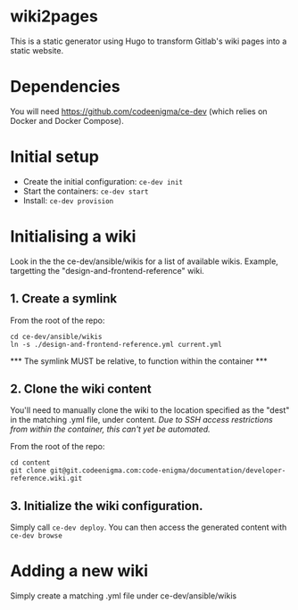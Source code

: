 # wiki2pages

This is a static generator using Hugo to transform Gitlab's wiki pages into a static website.

# Dependencies
You will need https://github.com/codeenigma/ce-dev (which relies on Docker and Docker Compose).

# Initial setup
- Create the initial configuration: `ce-dev init`
- Start the containers: `ce-dev start`
- Install: `ce-dev provision`

# Initialising a wiki

Look in the the ce-dev/ansible/wikis for a list of available wikis.
Example, targetting the "design-and-frontend-reference" wiki.

## 1. Create a symlink
From the root of the repo:
```
cd ce-dev/ansible/wikis
ln -s ./design-and-frontend-reference.yml current.yml
```

*** The symlink MUST be relative, to function within the container ***


## 2. Clone the wiki content

You'll need to manually clone the wiki to the location specified as the "dest" in the matching .yml file, under content. *Due to SSH access restrictions from within the container, this can't yet be automated.*

From the root of the repo:
```
cd content
git clone git@git.codeenigma.com:code-enigma/documentation/developer-reference.wiki.git
```

## 3. Initialize the wiki configuration.

Simply call `ce-dev deploy`. You can then access the generated content with `ce-dev browse`

# Adding a new wiki
Simply create a matching .yml file under ce-dev/ansible/wikis